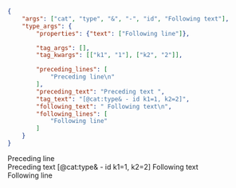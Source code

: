 ```json
{
    "args": ["cat", "type", "&", "-", "id", "Following text"],
    "type_args": {
        "properties": {"text": ["Following line"]},

        "tag_args": [],
        "tag_kwargs": [["k1", "1"], ["k2", "2"]],

        "preceding_lines": [
            "Preceding line\n"
        ],
        "preceding_text": "Preceding text ",
        "tag_text": "[@cat:type& - id k1=1, k2=2]",
        "following_text": " Following text\n",
        "following_lines": [
            "Following line"
        ]
    }
}
```

Preceding line \
Preceding text [@cat:type& - id k1=1, k2=2] Following text \
Following line
